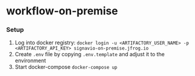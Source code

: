 # workflow-on-premise
### Setup
1. Log into docker registry: `docker login -u <ARTIFACTORY_USER_NAME> -p <ARTIFACTORY_API_KEY> signavio-on-premise.jfrog.io`
2. Create `.env` file by copying `.env.template` and adjust it to the environment
3. Start docker-compose `docker-compose up`